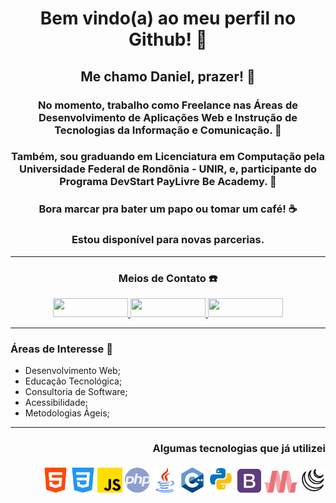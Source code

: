 <center>

# Bem vindo(a) ao meu perfil no Github! :tada:

## Me chamo Daniel, prazer! :wave:

### No momento, trabalho como Freelance nas Áreas de Desenvolvimento de Aplicações Web e Instrução de Tecnologias da Informação e Comunicação. :construction_worker: 

### Também, sou graduando em Licenciatura em Computação pela Universidade Federal de Rondônia - UNIR, e, participante do Programa DevStart PayLivre Be Academy. :rocket: 

### Bora marcar pra bater um papo ou tomar um café! :coffee: 
### Estou disponível para novas parcerias.


---
### Meios de Contato :telephone:
<div style="display: inline-block;">
    <a target="_blank" href="https://www.linkedin.com/in/daniel-attias/">
        <img height="30" width="120" src="https://img.shields.io/badge/-LinkedIn-%230077B5?style=for-the-badge&logo=linkedin&logoColor=white">
    </a>
    <a target="_blank" href="https://www.instagram.com/daniel_attias_/">
        <img height="30" width="120" src="https://img.shields.io/badge/-Instagram-%23E4405F?style=for-the-badge&logo=instagram&logoColor=white">
    </a>
    <a target="_blank" href="https://encurtador.com.br/MP017">
        <img height="30" width="120" src="https://img.shields.io/badge/WhatsApp-25D366?style=for-the-badge&logo=whatsapp&logoColor=white">
    </a>
</div>
</center>

---
### Áreas de Interesse :satellite:
- Desenvolvimento Web;
- Educação Tecnológica;
- Consultoria de Software;
- Acessibilidade;
- Metodologias Ágeis;

---
<div style="text-align:right;">

### Algumas tecnologias que já utilizei

<div style="display: inline-block;">
    <img alt="html-5" title="html-5" height="40" width="40" src="./assets/img/html-5.png">
    <img alt="css-3" title="css-3" height="40" width="40" src="./assets/img/css-3.png">
    <img alt="javascript" title="javascript" height="40" width="40" src="./assets/img/js.png">
    <img alt="php" title="php" height="40" width="40" src="./assets/img/php.png">
    <img alt="java" title="java" height="40" width="40" src="./assets/img/java.png">
    <img alt="c/c++" title="c/c++" height="40" width="40" src="./assets/img/cplusplus.png">
    <img alt="python" title="python" height="44" width="44" src="./assets/img/python.png">
    <img alt="bootstrap" title="bootstrap" height="38" width="38" src="./assets/img/bootstrap.png">
    <img alt="materialize" title="materialize" height="35" width="55" src="./assets/img/materialize.png">
    <img alt="jquery" title="jquery" height="40" width="40" src="./assets/img/jquery.png">
</div>
</div>
